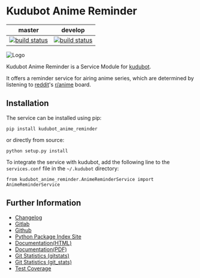 # Kudubot Anime Reminder

|master|develop|
|:----:|:-----:|
|[![build status](https://gitlab.namibsun.net/namboy94/kudubot-anime-reminder/badges/master/build.svg)](https://gitlab.namibsun.net/namboy94/kudubot-anime-reminder/commits/master)|[![build status](https://gitlab.namibsun.net/namboy94/kudubot-anime-reminder/badges/develop/build.svg)](https://gitlab.namibsun.net/namboy94/kudubot-anime-reminder/commits/develop)|

![Logo](kudubot_anime_reminder/resources/logo/logo-readme.png)

Kudubot Anime Reminder is a Service Module for
[kudubot](https://gitlab.namibsun.net/namboy94/kudubot).

It offers a reminder service for airing anime series, which are determined by listening
to [reddit](https://reddit.com)'s [r/anime](https://reddit.com/r/anime) board.

## Installation

The service can be installed using pip:

    pip install kudubot_anime_reminder

or directly from source:

    python setup.py install

To integrate the service with kudubot, add the following line to the
```services.conf``` file in the ```~/.kudubot``` directory:

    from kudubot_anime_reminder.AnimeReminderService import AnimeReminderService

## Further Information

* [Changelog](https://gitlab.namibsun.net/namboy94/kudubot-anime-reminder/raw/master/CHANGELOG)
* [Gitlab](https://gitlab.namibsun.net/namboy94/kudubot-anime-reminder)
* [Github](https://github.com/namboy94/kudubot-anime-reminder)
* [Python Package Index Site](https://pypi.python.org/pypi/kudubot-anime-reminder)
* [Documentation(HTML)](https://docs.namibsun.net/html_docs/kudubot-anime-reminder/index.html)
* [Documentation(PDF)](https://docs.namibsun.net/pdf_docs/kudubot-anime-reminder.pdf)
* [Git Statistics (gitstats)](https://gitstats.namibsun.net/gitstats/kudubot-anime-reminder/index.html)
* [Git Statistics (git_stats)](https://gitstats.namibsun.net/git_stats/kudubot-anime-reminder/index.html)
* [Test Coverage](https://coverage.namibsun.net/kudubot-anime-reminder/index.html)
